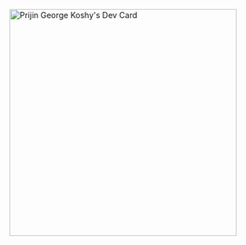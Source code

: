 





<a href="https://app.daily.dev/Prijin"><img src="https://api.daily.dev/devcards/436477ab37c340789b1f11fab72c53dc.png?r=mlh" width="400" alt="Prijin George Koshy's Dev Card"/></a>

